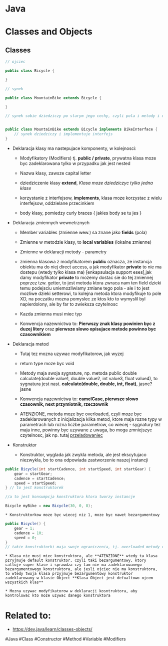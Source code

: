 # Java

# Classes and Objects

## Classes

```java
// ojciec

public class Bicycle {

}

// synek

public class MountainBike extends Bicycle {

}

// synek sobie dziedziczy po starym jego cechy, czyli pola i metody i oczywiscie moze sobie dodac swoje cechy


public class MountainBike extends Bicycle implements BikeInterface {
	// synek dziedziczy i implementuje interfejs
}
```

* Deklaracja klasy ma nastepujace komponenty, w kolejnosci:

	* Modyfikatory (Modifiers) tj. **public / private**, prywatna klasa moze byc zadeklarowana tylko w przypadku jak jest nested

	* Nazwa klasy, zawsze capital letter

	* dziedziczenie klasy **extend**, _Klasa moze dziedziczyc tylko jedna klase_

	* korzystanie z interfejsow, **implements**, klasa moze korzystac z wielu interfejsow, oddzielane przecinkiem

	* body klasy, pomiedzy curly braces { jakies body se tu jes }

* Deklaracja zmiennych wewnetrznych

	* Member variables (zmienne wew.) sa znane jako **fields** (pola)

	* Zmienne w metodzie klasy, to **local variables** (lokalne zmienne)

	* Zmienne w deklaracji metody - parametry

	* zmienna klasowa z modyfikatorem **public** oznacza, ze instancja obiektu ma do niej direct access, a jak modyfikator **private** to nie ma dostepu (wtedy tylko klasa ma) [enkapsulacja support eses],jak damy modyfikator **private** to mozemy dostac sie do tej zmiennej poprzez tzw. getter, to jest metoda ktora zwraca nam ten field dzieki temu podejsciu uniemozliwiamy zmiane tego pola - ale i to jest mozliwe dzieki setterowi, to kolejna metoda ktora modyfikuje to pole XD, na poczatku mozna pomyslec ze ktos kto to wymyslil byl napierdolony, ale by far to zwieksza czytelnosc

	* Kazda zmienna musi miec typ

	* Konwencja nazewnictwa to: **Pierwszy znak klasy powinien byc z duzej litery** oraz **pierwsze slowo opisujace metode powinno byc czasownikiem**


* Deklaracja metod

	* Tutaj tez mozna uzywac modyfikatorow, jak wyzej

	* return type moze byc void

	* Metody maja swoja sygnature, np. metoda public double calculate(double value1, double value2, int value3, float value4), to sygnatura jest nast. **calculate(double, double, int, float)**, jasne? jasne
	* Konwencja nazewnictwa to: **camelCase, pierwsze slowo czasownik, next przymiotnik, rzeczownik**

	* ATENZIONE, metoda moze byc overloaded, czyli moze byc zadeklarowanych z inicjalizacja kilka metod, ktore maja rozne typy w parametrach lub rozna liczbe parametrow, co wiecej - sygnatury tez maja inne, powinny byc uzywane z uwaga, bo moga zmniejszyc czytelnosc, jak np. tutaj [przeladowaniec](https://docs.oracle.com/en/java/javase/20/docs/api/java.base/java/util/Arrays.html)

* Konstruktor

	* Konstruktor, wyglada jak zwykla metoda, ale jest ekscytujaco niezwykla, bo to ona odpowiada zastworzenie naszej instancji
```java
public Bicycle(int startCadence, int startSpeed, int startGear) {
    gear = startGear;
    cadence = startCadence;
    speed = startSpeed;
} // to jest konstruktorek

//a to jest konsumpcja konstruktora ktora tworzy instancje

Bicycle myBike = new Bicycle(30, 0, 8);
```

	* Konstruktorkow moze byc wiecej niz 1, moze byc nawet bezargumentowy
```java
public Bicycle() {
    gear = 1;
    cadence = 10;
    speed = 0;
}
// takie konstruktorki maja swoje ograniczenia, tj. overloaded metody czyli nie moze byc dwoch takich samych konstruktorow, musza miec rozne zmienne w parametrach, lub roznic sie w liczbie tych zmiennych
```

	* Klasa nie musi miec konstruktora, ale **ATENZIONE** wtedy ta klasa pzryjmuje default konstruktor, czyli taki bezargumentowy, ktory calluje super klase i sprawdza czy tam nie ma zadeklarowanego bezargumentowego konstruktora, ale jesli ojciec nie ma konstruktora, to wtedy twoja klasa przyjmuje bezargumentowy konstruktor zadeklarowany w klasie Object **Klasa Object jest defualtowo ojcem wszystkich klas**

	* Mozna uzywac modyfikatorow w deklaracji kosntruktora, aby kontrolowac kto moze uzywac danego konstruktora
	

# Related to: 

* https://dev.java/learn/classes-objects/

#Java #Class #Constructor #Method #Variable #Modifiers
